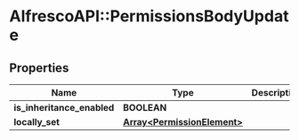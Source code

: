 # AlfrescoAPI::PermissionsBodyUpdate

## Properties
Name | Type | Description | Notes
------------ | ------------- | ------------- | -------------
**is_inheritance_enabled** | **BOOLEAN** |  | [optional] 
**locally_set** | [**Array&lt;PermissionElement&gt;**](PermissionElement.md) |  | [optional] 


